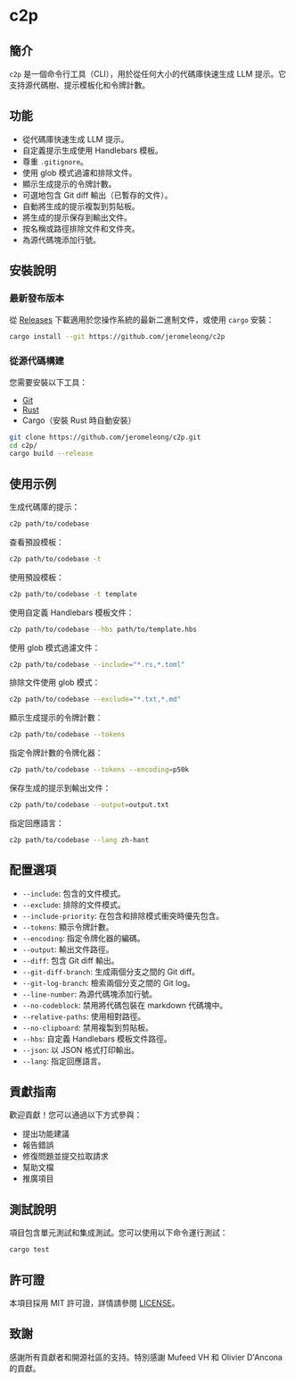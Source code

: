 # c2p

## 簡介
`c2p` 是一個命令行工具（CLI），用於從任何大小的代碼庫快速生成 LLM 提示。它支持源代碼樹、提示模板化和令牌計數。

## 功能
- 從代碼庫快速生成 LLM 提示。
- 自定義提示生成使用 Handlebars 模板。
- 尊重 `.gitignore`。
- 使用 glob 模式過濾和排除文件。
- 顯示生成提示的令牌計數。
- 可選地包含 Git diff 輸出（已暫存的文件）。
- 自動將生成的提示複製到剪貼板。
- 將生成的提示保存到輸出文件。
- 按名稱或路徑排除文件和文件夾。
- 為源代碼塊添加行號。

## 安裝說明
### 最新發布版本
從 [Releases](https://github.com/jeromeleong/c2p/releases) 下載適用於您操作系統的最新二進制文件，或使用 `cargo` 安裝：

```sh
cargo install --git https://github.com/jeromeleong/c2p
```

### 從源代碼構建
您需要安裝以下工具：
- [Git](https://git-scm.org/downloads)
- [Rust](https://rust-lang.org/tools/install)
- Cargo（安裝 Rust 時自動安裝）

```sh
git clone https://github.com/jeromeleong/c2p.git
cd c2p/
cargo build --release
```

## 使用示例
生成代碼庫的提示：

```sh
c2p path/to/codebase
```

查看預設模板：

```sh
c2p path/to/codebase -t
```

使用預設模板：

```sh
c2p path/to/codebase -t template
```

使用自定義 Handlebars 模板文件：

```sh
c2p path/to/codebase --hbs path/to/template.hbs
```

使用 glob 模式過濾文件：

```sh
c2p path/to/codebase --include="*.rs,*.toml"
```

排除文件使用 glob 模式：

```sh
c2p path/to/codebase --exclude="*.txt,*.md"
```

顯示生成提示的令牌計數：

```sh
c2p path/to/codebase --tokens
```

指定令牌計數的令牌化器：

```sh
c2p path/to/codebase --tokens --encoding=p50k
```

保存生成的提示到輸出文件：

```sh
c2p path/to/codebase --output=output.txt
```

指定回應語言：

```sh
c2p path/to/codebase --lang zh-hant
```

## 配置選項
- `--include`: 包含的文件模式。
- `--exclude`: 排除的文件模式。
- `--include-priority`: 在包含和排除模式衝突時優先包含。
- `--tokens`: 顯示令牌計數。
- `--encoding`: 指定令牌化器的編碼。
- `--output`: 輸出文件路徑。
- `--diff`: 包含 Git diff 輸出。
- `--git-diff-branch`: 生成兩個分支之間的 Git diff。
- `--git-log-branch`: 檢索兩個分支之間的 Git log。
- `--line-number`: 為源代碼塊添加行號。
- `--no-codeblock`: 禁用將代碼包裝在 markdown 代碼塊中。
- `--relative-paths`: 使用相對路徑。
- `--no-clipboard`: 禁用複製到剪貼板。
- `--hbs`: 自定義 Handlebars 模板文件路徑。
- `--json`: 以 JSON 格式打印輸出。
- `--lang`: 指定回應語言。

## 貢獻指南
歡迎貢獻！您可以通過以下方式參與：
- 提出功能建議
- 報告錯誤
- 修復問題並提交拉取請求
- 幫助文檔
- 推廣項目

## 測試說明
項目包含單元測試和集成測試。您可以使用以下命令運行測試：

```sh
cargo test
```

## 許可證
本項目採用 MIT 許可證，詳情請參閱 [LICENSE](https://github.com/jeromeleong/c2p/blob/master/LICENSE)。

## 致謝
感謝所有貢獻者和開源社區的支持。特別感謝 Mufeed VH 和 Olivier D'Ancona 的貢獻。